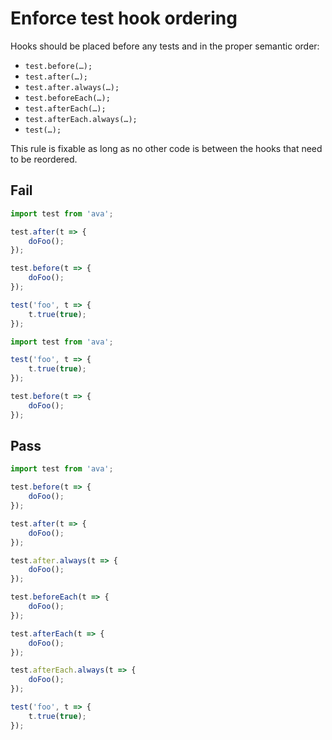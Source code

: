 # Enforce test hook ordering

Hooks should be placed before any tests and in the proper semantic order:

- `test.before(…);`
- `test.after(…);`
- `test.after.always(…);`
- `test.beforeEach(…);`
- `test.afterEach(…);`
- `test.afterEach.always(…);`
- `test(…);`

This rule is fixable as long as no other code is between the hooks that need to be reordered.


## Fail

```js
import test from 'ava';

test.after(t => {
	doFoo();
});

test.before(t => {
	doFoo();
});

test('foo', t => {
	t.true(true);
});
```

```js
import test from 'ava';

test('foo', t => {
	t.true(true);
});

test.before(t => {
	doFoo();
});
```


## Pass

```js
import test from 'ava';

test.before(t => {
	doFoo();
});

test.after(t => {
	doFoo();
});

test.after.always(t => {
	doFoo();
});

test.beforeEach(t => {
	doFoo();
});

test.afterEach(t => {
	doFoo();
});

test.afterEach.always(t => {
	doFoo();
});

test('foo', t => {
	t.true(true);
});
```
